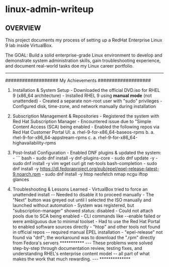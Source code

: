 # linux-admin-writeup

OVERVIEW
----------------------------------------------------------------------------------------------

This project documents my process of setting up a RedHat Enterprise Linux 9 lab 
inside VirtualBox.  

The GOAL:  Build a solid enterprise-grade Linux environment to develop and 
demonstrate system administration skills, gain troubleshooting experience, and 
document real-world tasks doe my Linux career portfolio.

----------------------------------------------------------------------------------------------

###################            My Achievements            ###################

1)    Installation & System Setup
            -  Downloaded the official DVD.iso for RHEL 9 (x86_64 architecture)
            -  Installed RHEL 9 using **manual mode** (not unattended)
            -  Created a separate non-root user with "sudo" privileges
            -  Configured disk, time-zone, and network manually during installation 

2)    Subscription Management & Repositories
            -  Registered the system with Red Hat Subscription Manager
            -  Encountered issue due to "Simple Content Access (SCA) being enabled
            -  Enabled the following repos via Red Hat Customer Portal UI:
                   a. rhel-9-for-x86_64-baseos-rpms
                   b. a. rhel-9-for-x86_64-appstream-rpms
                   c. a. rhel-9-for-x86_64-highavailability-rpms

3)    Post-Install Configuration
            -  Enabled DNF plugins & updated the system:
            -  ``` bash
            -  sudo dnf install -y dnf-plugins-core
            -  sudo dnf update -y
            -  sudo dnf install -y vim wget curl git net-tools bash-completion
            -  sudo dnf install -y https://dl.fedoraproject.org/pub/epel/epel-release-latest-9.noarch.rpm
            -  sudo dnf install -y htop neofetch nmap ncgu iftop glances

4)    Troubleshooting & Lessons Learned
            -  VirtualBox tried to force an unattended install -- Needed to disable it to proceed manually
            -  The "Next" button was greyed out until I selected the ISO manually and launched without 
                automation
            -   System was registered, but "subscription-manager" showed status: disabled
            -  Could not attach pools due to SCA being enabled
            -  CLI commands like --enable failed or were ambiguous due to minimal toolset
            -  Had to use the Red Hat Portal to enabled software sources directly
            -  "htop" and other tools not found in official repos -- required manual EPEL installation
            -  "epel-release" not found via "dnf";  the workaround was to download the ".rpm" directly
                 from Fedora's servers
***********   ---   These problems were solved step-by-step through documentation review, testing fixes, and
                            understanding RHEL's enterprise content model -- all part of what makes the work that 
                             much rewarding.                                                                                            ---   **************

